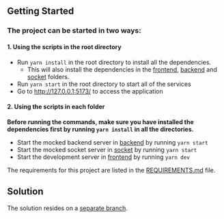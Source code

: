 
## Getting Started

### The project can be started in two ways:

#### 1. Using the scripts in the root directory
- Run `yarn install` in the root directory to install all the dependencies.
  - This will also install the dependencies in the [frontend](frontend), [backend](backend) and [socket](socket) folders.
- Run `yarn start` in the root directory to start all of the services
- Go to http://127.0.0.1:5173/ to access the application

#### 2. Using the scripts in each folder
**Before running the commands, make sure you have installed the dependencies first by running `yarn install` in all 
the directories.**
- Start the mocked backend server in [backend](backend) by running `yarn start`
- Start the mocked socket server in [socket](socket) by running `yarn start`
- Start the development server in  [frontend](frontend) by running `yarn dev`

The requirements for this project are listed in the [REQUIREMENTS.md](REQUIREMENTS.md) file.

## Solution
The solution resides on a [separate branch](https://github.com/remus-selea/mrq-frontend-challenge/tree/solution).

